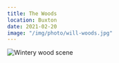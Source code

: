 ```yaml
---
title: The Woods
location: Buxton
date: 2021-02-20
image: "/img/photo/will-woods.jpg"
---
```


![Wintery wood scene](/img/photo/will-woods.jpg)
